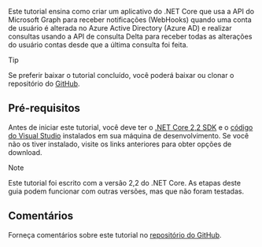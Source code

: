 <!-- markdownlint-disable MD002 MD041 -->

Este tutorial ensina como criar um aplicativo do .NET Core que usa a API do Microsoft Graph para receber notificações (WebHooks) quando uma conta de usuário é alterada no Azure Active Directory (Azure AD) e realizar consultas usando a API de consulta Delta para receber todas as alterações do usuário contas desde que a última consulta foi feita.

> [!TIP]
> Se preferir baixar o tutorial concluído, você poderá baixar ou clonar o repositório do [GitHub](https://github.com/microsoftgraph/msgraph-training-changenotifications).

## <a name="prerequisites"></a>Pré-requisitos

Antes de iniciar este tutorial, você deve ter o [.NET Core 2,2 SDK](https://dotnet.microsoft.com/download) e o [código do Visual Studio](https://code.visualstudio.com/) instalados em sua máquina de desenvolvimento. Se você não os tiver instalado, visite os links anteriores para obter opções de download.

> [!NOTE]
> Este tutorial foi escrito com a versão 2,2 do .NET Core. As etapas deste guia podem funcionar com outras versões, mas que não foram testadas.

## <a name="feedback"></a>Comentários

Forneça comentários sobre este tutorial no [repositório do GitHub](https://github.com/microsoftgraph/msgraph-training-changenotifications).
